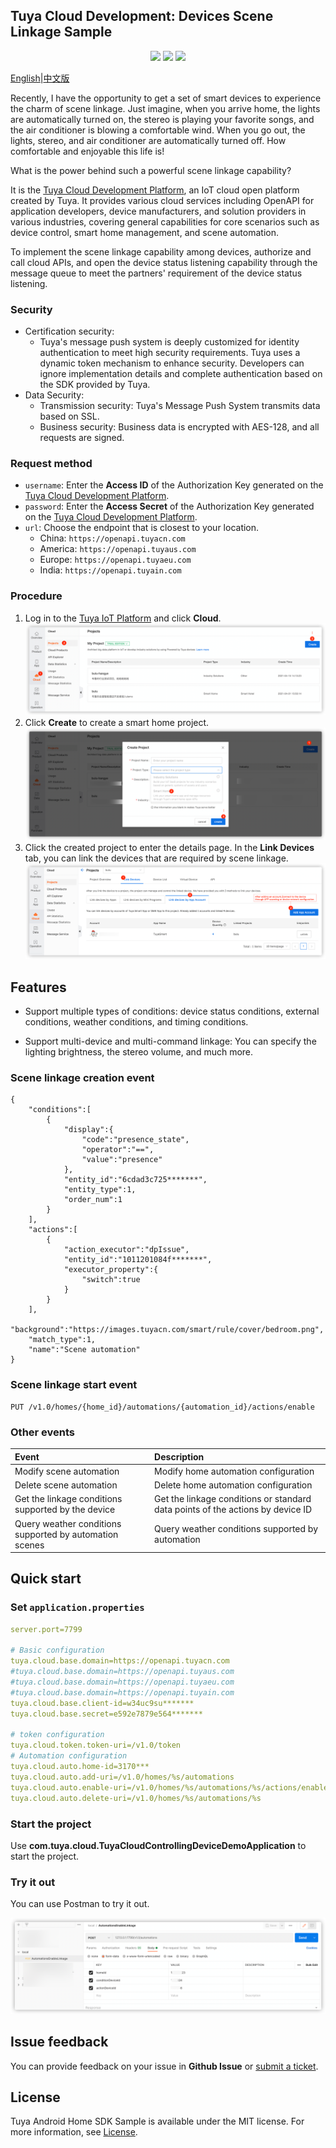 ## Tuya Cloud Development: Devices Scene Linkage Sample

<p align="center">
    <a href="https://github.com/tuya/tuya-cloud-fingerbot-demo/commits/" title="Last Commit"><img src="https://img.shields.io/github/last-commit/tuya/tuya-cloud-fingerbot-demo?style=flat"></a>
    <a href="https://github.com/tuya/tuya-cloud-fingerbot-demo/blob/master/LICENSE" title="License"><img src="https://img.shields.io/badge/license-MIT-green?style=flat"></a>
    <a href="https://github.com/tuya/tuya-cloud-fingerbot-demo/issues" title="Open Issues"><img src="https://img.shields.io/github/issues/tuya/tuya-cloud-fingerbot-demo?style=flat"></a>
</p>

[English](README.md)|[中文版](README_zh.md)

[comment]: <> (![]&#40;img/fingerbot-demo.gif&#41;)

Recently, I have the opportunity to get a set of smart devices to experience the charm of scene linkage. Just imagine, when you arrive home, the lights are automatically turned on, the stereo is playing your favorite songs, and the air conditioner is blowing a comfortable wind. When you go out, the lights, stereo, and air conditioner are automatically turned off. How comfortable and enjoyable this life is!

What is the power behind such a powerful scene linkage capability?

It is the [Tuya Cloud Development Platform](https://iot.tuya.com/cloud/), an IoT cloud open platform created by Tuya. It provides various cloud services including OpenAPI for application developers, device manufacturers, and solution providers in various industries, covering general capabilities for core scenarios such as device control, smart home management, and scene automation.

To implement the scene linkage capability among devices, authorize and call cloud APIs, and open the device status listening capability through the message queue to meet the partners' requirement of the device status listening.

### Security

- Certification security:
    - Tuya's message push system is deeply customized for identity authentication to meet high security requirements. Tuya uses a dynamic token mechanism to enhance security. Developers can ignore implementation details and complete authentication based on the SDK provided by Tuya.
- Data Security:
    - Transmission security: Tuya's Message Push System transmits data based on SSL.
    - Business security: Business data is encrypted with AES-128, and all requests are signed.

### Request method

- `username`: Enter the **Access ID** of the Authorization Key generated on the [Tuya Cloud Development Platform](https://iot.tuya.com/cloud/).
- `password`: Enter the **Access Secret** of the Authorization Key generated on the [Tuya Cloud Development Platform](https://iot.tuya.com/cloud/).
- `url`: Choose the endpoint that is closest to your location.
    - China: `https://openapi.tuyacn.com`
    - America: `https://openapi.tuyaus.com`
    - Europe: `https://openapi.tuyaeu.com`
    - India: `https://openapi.tuyain.com`

### Procedure

1. Log in to the [Tuya IoT Platform](https://iot.tuya.com/) and click **Cloud**.
   ![img.png](img/create_project_en.png)
2. Click **Create** to create a smart home project.
   ![img.png](img/create_asset_en.png)
3. Click the created project to enter the details page. In the **Link Devices** tab, you can link the devices that are required by scene linkage.
   ![img.png](img/relate_devices_en.png)

## Features

- Support multiple types of conditions: device status conditions, external conditions, weather conditions, and timing conditions.

- Support multi-device and multi-command linkage: You can specify the lighting brightness, the stereo volume, and much more.

### Scene linkage creation event

```
{
    "conditions":[
        {
            "display":{
                "code":"presence_state",
                "operator":"==",
                "value":"presence"
            },
            "entity_id":"6cdad3c725*******",
            "entity_type":1,
            "order_num":1
        }
    ],
    "actions":[
        {
            "action_executor":"dpIssue",
            "entity_id":"1011201084f*******",
            "executor_property":{
                "switch":true
            }
        }
    ],
    "background":"https://images.tuyacn.com/smart/rule/cover/bedroom.png",
    "match_type":1,
    "name":"Scene automation"
}
```

### Scene linkage start event

```aidl
PUT /v1.0/homes/{home_id}/automations/{automation_id}/actions/enable
```

### Other events

| Event       | Description                         |
| :------------ | :---------------------------------- |
| Modify scene automation | Modify home automation configuration |
| Delete scene automation | Delete home automation configuration |
| Get the linkage conditions supported by the device | Get the linkage conditions or standard data points of the actions by device ID |
| Query weather conditions supported by automation scenes | Query weather conditions supported by automation |                   |

## Quick start

### Set `application.properties`

```yml
server.port=7799

# Basic configuration
tuya.cloud.base.domain=https://openapi.tuyacn.com
#tuya.cloud.base.domain=https://openapi.tuyaus.com
#tuya.cloud.base.domain=https://openapi.tuyaeu.com
#tuya.cloud.base.domain=https://openapi.tuyain.com
tuya.cloud.base.client-id=w34uc9su*******
tuya.cloud.base.secret=e592e7879e564*******

# token configuration
tuya.cloud.token.token-uri=/v1.0/token
# Automation configuration
tuya.cloud.auto.home-id=3170***
tuya.cloud.auto.add-uri=/v1.0/homes/%s/automations
tuya.cloud.auto.enable-uri=/v1.0/homes/%s/automations/%s/actions/enable
tuya.cloud.auto.delete-uri=/v1.0/homes/%s/automations/%s
```

### Start the project

Use **com.tuya.cloud.TuyaCloudControllingDeviceDemoApplication** to start the project.

### Try it out

You can use Postman to try it out.

![img.png](img/img_en.png)

## Issue feedback

You can provide feedback on your issue in **Github Issue** or [submit a ticket](https://service.console.tuya.com/).

## License

Tuya Android Home SDK Sample is available under the MIT license. For more information, see [License](https://github.com/tuya/tuya-cloud-devices-scene-linkage/blob/master/LICENSE).

